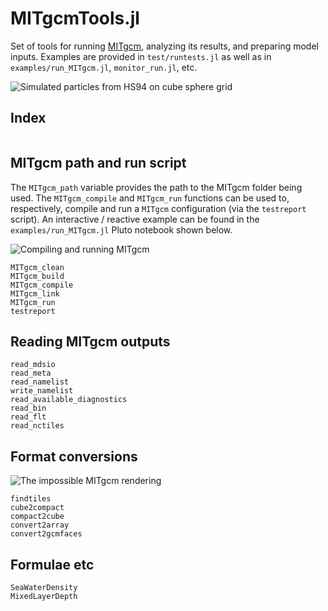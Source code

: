 # MITgcmTools.jl

Set of tools for running [MITgcm](https://mitgcm.readthedocs.io/en/latest/?badge=latest), analyzing its results, and preparing model inputs. Examples are provided in `test/runtests.jl` as well as in `examples/run_MITgcm.jl`, `monitor_run.jl`, etc.


![Simulated particles from HS94 on cube sphere grid](https://user-images.githubusercontent.com/20276764/111042787-12377e00-840d-11eb-8ddb-64cc1cfd57fd.png)

## Index

```@index
```

## MITgcm path and run script

The `MITgcm_path` variable provides the path to the MITgcm folder being used. The `MITgcm_compile` and `MITgcm_run` functions can be used to, respectively, compile and run a `MITgcm` configuration (via the `testreport` script). An interactive / reactive example can be found in the `examples/run_MITgcm.jl` Pluto notebook shown below.

![Compiling and running MITgcm](https://user-images.githubusercontent.com/20276764/111195521-b7c82a00-8592-11eb-86a0-c85969de0850.png)

```@docs
MITgcm_clean
MITgcm_build
MITgcm_compile 
MITgcm_link
MITgcm_run
testreport
```

## Reading MITgcm outputs

```@docs
read_mdsio
read_meta
read_namelist
write_namelist
read_available_diagnostics
read_bin
read_flt
read_nctiles
```

## Format conversions

![The impossible MITgcm rendering](https://user-images.githubusercontent.com/20276764/97648227-970b9780-1a2a-11eb-81c4-65ec2c87efc6.png)

```@docs
findtiles
cube2compact
compact2cube
convert2array
convert2gcmfaces
```

## Formulae etc

```@docs
SeaWaterDensity
MixedLayerDepth
```

